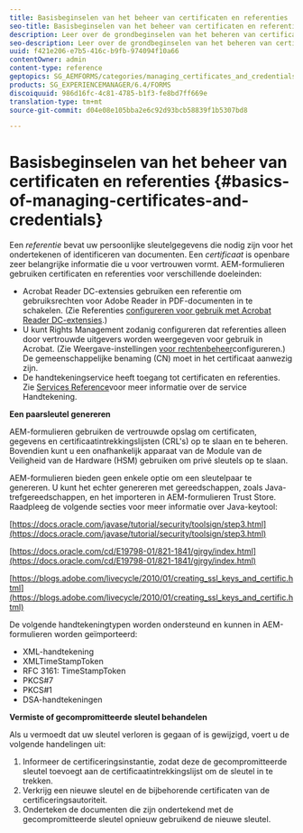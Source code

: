 ```yaml
---
title: Basisbeginselen van het beheer van certificaten en referenties
seo-title: Basisbeginselen van het beheer van certificaten en referenties
description: Leer over de grondbeginselen van het beheren van certificaten en geloofsbrieven.
seo-description: Leer over de grondbeginselen van het beheren van certificaten en geloofsbrieven.
uuid: f421e206-e7b5-416c-b9fb-974094f10a66
contentOwner: admin
content-type: reference
geptopics: SG_AEMFORMS/categories/managing_certificates_and_credentials
products: SG_EXPERIENCEMANAGER/6.4/FORMS
discoiquuid: 986d16fc-4c81-4785-b1f3-fe8bd7ff669e
translation-type: tm+mt
source-git-commit: d04e08e105bba2e6c92d93bcb58839f1b5307bd8

---
```



# Basisbeginselen van het beheer van certificaten en referenties {#basics-of-managing-certificates-and-credentials}

Een *referentie* bevat uw persoonlijke sleutelgegevens die nodig zijn voor het ondertekenen of identificeren van documenten. Een *certificaat* is openbare zeer belangrijke informatie die u voor vertrouwen vormt. AEM-formulieren gebruiken certificaten en referenties voor verschillende doeleinden:

* Acrobat Reader DC-extensies gebruiken een referentie om gebruiksrechten voor Adobe Reader in PDF-documenten in te schakelen. (Zie Referenties [configureren voor gebruik met Acrobat Reader DC-extensies](/help/forms/using/admin-help/configuring-credentials-acrobat-reader-dc.md#configuring-credentials-for-use-with-acrobat-reader-dc-extensions).)
* U kunt Rights Management zodanig configureren dat referenties alleen door vertrouwde uitgevers worden weergegeven voor gebruik in Acrobat. (Zie Weergave-instellingen [voor rechtenbeheer](/help/forms/using/admin-help/configuring-client-server-options.md#configure-document-security-display-settings)configureren.) De gemeenschappelijke benaming (CN) moet in het certificaat aanwezig zijn.
* De handtekeningservice heeft toegang tot certificaten en referenties. Zie [Services Reference](https://www.adobe.com/go/learn_aemforms_services_63)voor meer informatie over de service Handtekening.

**Een paarsleutel genereren**

AEM-formulieren gebruiken de vertrouwde opslag om certificaten, gegevens en certificaatintrekkingslijsten (CRL&#39;s) op te slaan en te beheren. Bovendien kunt u een onafhankelijk apparaat van de Module van de Veiligheid van de Hardware (HSM) gebruiken om privé sleutels op te slaan.

AEM-formulieren bieden geen enkele optie om een sleutelpaar te genereren. U kunt het echter genereren met gereedschappen, zoals Java-trefgereedschappen, en het importeren in AEM-formulieren Trust Store. Raadpleeg de volgende secties voor meer informatie over Java-keytool:

[https://docs.oracle.com/javase/tutorial/security/toolsign/step3.html](https://docs.oracle.com/javase/tutorial/security/toolsign/step3.html)

[https://docs.oracle.com/cd/E19798-01/821-1841/gjrgy/index.html](https://docs.oracle.com/cd/E19798-01/821-1841/gjrgy/index.html)

[https://blogs.adobe.com/livecycle/2010/01/creating_ssl_keys_and_certific.html](https://blogs.adobe.com/livecycle/2010/01/creating_ssl_keys_and_certific.html)

De volgende handtekeningtypen worden ondersteund en kunnen in AEM-formulieren worden geïmporteerd:

* XML-handtekening
* XMLTimeStampToken
* RFC 3161: TimeStampToken
* PKCS#7
* PKCS#1
* DSA-handtekeningen

**Vermiste of gecompromitteerde sleutel behandelen**

Als u vermoedt dat uw sleutel verloren is gegaan of is gewijzigd, voert u de volgende handelingen uit:

1. Informeer de certificeringsinstantie, zodat deze de gecompromitteerde sleutel toevoegt aan de certificaatintrekkingslijst om de sleutel in te trekken.
1. Verkrijg een nieuwe sleutel en de bijbehorende certificaten van de certificeringsautoriteit.
1. Onderteken de documenten die zijn ondertekend met de gecompromitteerde sleutel opnieuw gebruikend de nieuwe sleutel.


